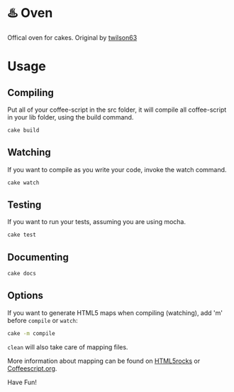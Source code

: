 # ♨️ Oven

Offical oven for cakes. Original by [twilson63](https://github.com/twilson63)

# Usage

## Compiling

Put all of your coffee-script in the src folder, it will compile all coffee-script
in your lib folder, using the build command.

```bash
cake build
```

## Watching 

If you want to compile as you write your code, invoke the watch command.

```bash
cake watch
```

## Testing

If you want to run your tests, assuming you are using mocha.

```bash
cake test
```

## Documenting

```bash
cake docs
```

## Options ##
If you want to generate HTML5 maps when compiling (watching), add 'm' before `compile` or `watch`:

```bash
cake -m compile
```

`clean` will also take care of mapping files. 

More information about mapping can be found on [HTML5rocks](http://www.html5rocks.com/en/tutorials/developertools/sourcemaps/) or [Coffeescript.org](http://coffeescript.org/#source-maps).


Have Fun! 
